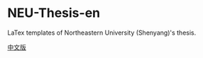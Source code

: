 # NEU-Thesis-en
LaTex templates of Northeastern University (Shenyang)'s thesis.

[中文版](https://github.com/sci-m-wang/NEU-Thesis)

